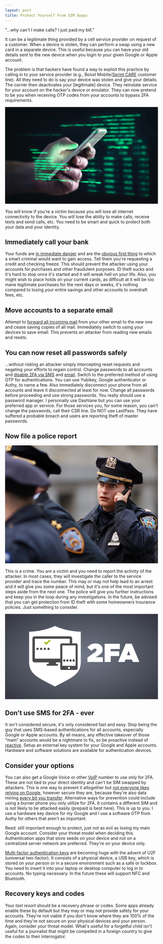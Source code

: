 ```yaml
---
layout: post
title: Protect Yourself From SIM Swaps
---
```


"...why can't I make calls? I just paid my bill."

It can be a legitimate thing provided by a cell service provider on request of a customer. When a device is stolen, they can perform a swap using a new card in a separate device. This is useful because you can have your old details sent to the new device when you login to your given Google or Apple account.

The problem is that hackers have found a way to exploit this practice by calling in to your service provider (e.g., Boost Mobile/[Sprint CARE](https://www.sprint.com/en/support/contact-us.html) customer line). All they need to do is say your device was stolen and give your details. The carrier then deactivates your [legitimate] device. They reinstate service for your account on the hacker's device or emulator. They can now pretend to be you when receiving OTP codes from your accounts to bypass 2FA requirements. 

![](/images/phone_850x538.jpg)

You will know if you're a victim because you will lose all internet connectivity to the device. You will lose the ability to make calls, receive texts and send calls, etc. You need to be smart and quick to protect both your data and your identity. 

## Immediately call your bank

Your funds are [in immediate danger](https://www.paypal-community.com/t5/Disputes-and-Limitations/Hacked-mobile-phone-account-fraud-on-Paypal/td-p/2717306) and are the [obvious first thing](https://www.forbes.com/sites/quora/2019/06/04/how-are-criminals-using-smart-devices-to-commit-crimes/) to which a smart criminal would want to gain access. Tell them you're requesting a credit and checking freeze. This should prevent the attacker using your accounts for purchases and other fraudulent purposes. ID theft sucks and it's hard to stop once it's started and it will wreak hell on your life. Also, you might wish to place holds on your current cards, as difficult at it will be too mane legitimate purchases for the next days or weeks, it's nothing compared to losing your entire savings and other accounts to overdraft fees, etc. 

## Move accounts to a separate email

Attempt to [forward all incoming mail](https://alternativeto.net/feature/alias-support/) from your other email to the new one and cease saving copies of all mail. Immediately switch to using your devices to save email. This prevents an attacker from reading new emails and resets. 

## You can now reset all passwords safely

...without risking an attacker simply intercepting reset requests and negating your efforts to regain control. Change passwords to all accounts and [disable 2FA via SMS](https://krebsonsecurity.com/2021/03/can-we-stop-pretending-sms-is-secure-now/) and [email](https://superuser.com/questions/1712246/how-can-i-intercept-not-just-monitor-http-requests-responses-so-that-i-can-edi). Switch to the preferred method of using OTP for authentications. You can use Yubikey, Google authenticator or Authy, to name a few. Also immediately disconnect your phone from all accounts and leave it disconnected at least for now. Change all passwords before proceeding and use strong passwords. You really should use a password manager. I personally use Dashlane but you can use your preferred app or service. For those services you, for some reason, you can't change the passwords, call their CSR line. Do NOT use LastPass. They have suffered a probable breach and users are reporting theft of master passwords. 

## Now file a police report

![](/images/police_1600x1236.jpg)

This is a crime. You are a victim and you need to report the activity of the attacker. In most cases, they will investigate the caller to the service provider and trace the number. This may or may not help lead to an arrest and it will give you some peace of mind, but it's one of the most important steps aside from the next one. The police will give you further instructions and keep you in the loop during any investigations. In the future, be advised that you can get protection from ID theft with some homeowners insurance policies. Just something to consider.

![](/images/2FA_shield_706x394.jpg)

## Don't use SMS for 2FA - ever

It isn't considered secure, it's only considered fast and easy. Stop being the guy that uses SMS-based authentications for all accounts, especially Google or Apple accounts. By all means, any effective takeover of those “main” accounts would be a nightmare to fix, so be proactive instead of [reactive](https://haveibeenpwned.com/). Setup an external key system for your Google and Apple accounts. Hardware and software solutions are available for authentication devices. 

## Consider your options

You can also get a Google Voice or other [VoIP](https://telnyx.com/resources/how-to-get-a-voip-number) number to use only for 2FA. These are not tied to your direct identity and can't be SIM swapped by attackers. This is one way to prevent it altogether but [not everyone likes relying on Google](https://www.privacyguides.org/en/email/), however secure they are, because they're also data mining [every bit you transfer](https://www.theverge.com/2013/7/17/4517480/nsa-spying-prism-surveillance-cheat-sheet). Alternative ways for prevention could include using a burner phone you only utilize for 2FA. It contains a different SIM and is not likely to be attacked easily (prepaid is best here). This is up to you. I use a hardware key device for my Google and I use a software OTP from Authy for others that aren't as important.

Read: still important enough to protect, just not as evil as losing my main Google account. Consider your threat model when deciding this. Authentication apps that store seeds on your device and not on a centralized server network are preferred. They're on your device only. 

[Multi-factor authentication keys](https://www.privacyguides.org/en/multi-factor-authentication/) are becoming huge with the advent of U2F (universal two-factor). It consists of a physical device, a USB key, which is stored on your person or in a secure environment such as a safe or lockbox. You need to insert it into your laptop or desktop computer to log in to accounts. No typing necessary. In the future these will support NFC and Bluetooth. 

## Recovery keys and codes

Your *last resort* should be a recovery phrase or codes. Some apps already enable these by default but they may or may not provide safety for your accounts. They're not viable if you don't know where they are 100% of the time and they're not secure on your physical devices and your person. Again, consider your threat model. What's useful for a forgetful child isn't useful for a journalist that might be compelled in a foreign country to give the codes to their interrogator.
